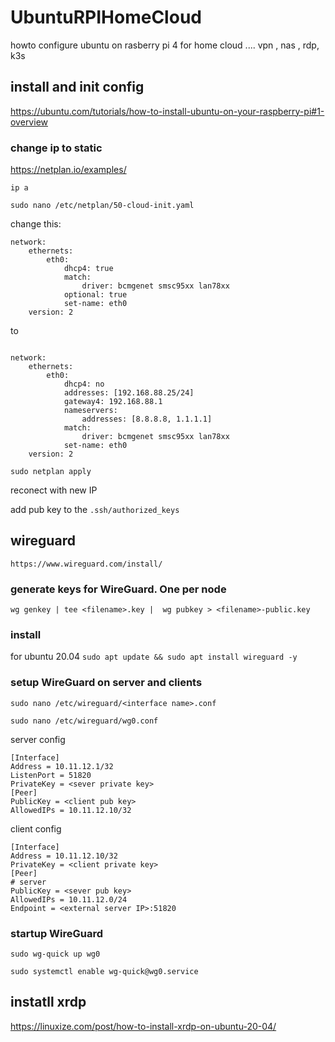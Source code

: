 # UbuntuRPIHomeCloud
howto configure ubuntu on rasberry pi 4 for home cloud .... vpn , nas , rdp, k3s


## install and init config

https://ubuntu.com/tutorials/how-to-install-ubuntu-on-your-raspberry-pi#1-overview

### change ip to static 

https://netplan.io/examples/

`ip a`

`sudo nano /etc/netplan/50-cloud-init.yaml`

change this:

```
network:
    ethernets:
        eth0:
            dhcp4: true
            match:
                driver: bcmgenet smsc95xx lan78xx
            optional: true
            set-name: eth0
    version: 2
```
to 

```

network:
    ethernets:
        eth0:
            dhcp4: no
            addresses: [192.168.88.25/24]
            gateway4: 192.168.88.1
            nameservers:
                addresses: [8.8.8.8, 1.1.1.1]
            match:
                driver: bcmgenet smsc95xx lan78xx
            set-name: eth0
    version: 2
```

`sudo netplan apply`

reconect with new IP

add pub key to the `.ssh/authorized_keys`

##  wireguard

`https://www.wireguard.com/install/`

### generate keys for WireGuard. One per node

`wg genkey | tee <filename>.key |  wg pubkey > <filename>-public.key`

### install

for ubuntu 20.04
`sudo apt update && sudo apt install wireguard -y`

### setup WireGuard on server and clients

`sudo nano /etc/wireguard/<interface name>.conf`

```
sudo nano /etc/wireguard/wg0.conf
```

server config
```
[Interface]
Address = 10.11.12.1/32
ListenPort = 51820
PrivateKey = <sever private key>
[Peer]
PublicKey = <client pub key>
AllowedIPs = 10.11.12.10/32
```

client config
```
[Interface]
Address = 10.11.12.10/32
PrivateKey = <client private key>
[Peer]
# server
PublicKey = <sever pub key>
AllowedIPs = 10.11.12.0/24
Endpoint = <external server IP>:51820
```
### startup WireGuard

`sudo wg-quick up wg0`

`sudo systemctl enable wg-quick@wg0.service`

## instatll xrdp

https://linuxize.com/post/how-to-install-xrdp-on-ubuntu-20-04/


